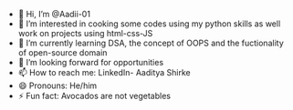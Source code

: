 - 👋 Hi, I’m @Aadii-01
- 👀 I’m interested in cooking some codes using my python skills as well work on projects using html-css-JS
- 🌱 I’m currently learning DSA, the concept of OOPS and the fuctionality of open-source domain
- 💞️ I’m looking forward for opportunities
- 📫 How to reach me: LinkedIn- Aaditya Shirke
- 😄 Pronouns: He/him
- ⚡ Fun fact: Avocados are not vegetables

<!---
Aadii-01/Aadii-01 is a ✨ special ✨ repository because its `README.md` (this file) appears on your GitHub profile.
You can click the Preview link to take a look at your changes.
--->
